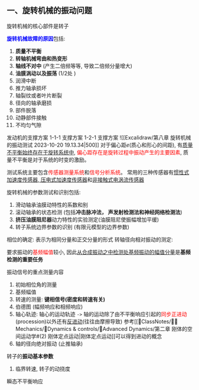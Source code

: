 ## 一、旋转机械的振动问题
旋转机械的核心部件是转子

<b><mark style="background: transparent; color: blue">旋转机械故障的原因</mark></b>包括: 
1. **质量不平衡** 
2. **转轴机械弯曲和热变形** 
3. **轴线不对中** (产生二倍频等等, 导致二倍频分量增大)
4. **油膜涡动以及振荡** (1/2处 )
5. 润滑中断
6. 推力轴承损坏
7. 轴裂纹或者叶片断裂
8. 径向的轴承磨损 
9. 部件脱落
10. 动静部件接触 
11. 不均匀气隙 


发动机的支撑方案
1-1-1 支撑方案 
1-2-1 支撑方案
![[Excalidraw/第八章 旋转机械的振动测试 2023-10-20 19.13.34|500]]
对于偏心距$e$(质心和形心的间距), 有<u>质量不平衡始终存在于旋转系统中</u>, <mark style="background: transparent; color: red">偏心距存在是旋转过程中振动产生的主要因素</mark>, 质量不平衡是对于系统的时变的激励。

测试系统主要包含<mark style="background: transparent; color: red">传感器测量系统</mark>和<mark style="background: transparent; color: red">信号分析系统</mark>。
常用的三种传感器有<u>惯性式加速度传感器, 压电式加速度传感器</u>和<u>非接触式电涡流传感器</u>


旋转机械的参数测试和识别包括: 
1. 滑动轴承油膜动特性的系数和别 
2. 滚动轴承的状态检测 (包括**冲击脉冲法， 声发射检测法和神经网络检测法**) 
3. **挤压油膜阻尼器**动力特性的实验测定(油膜阻尼使振幅增加平缓)
4. 转子系统边界参数的识别 (有限元模型的边界参数)

相位的确定: 表示为相同分量和正交分量的形式
转轴径向相对振动的测定: 

要求振动的<mark style="background: transparent; color: red">基频幅值</mark>较小, 因此<u>从合成振动之中检测处基频振动的幅值分量</u>是**基频检测的重要任务** 

振动信号的重点测量内容
1. 初始相位角的测量 
2. 基频幅值
3. 转速的测量: **键相信号(密度和转速有关)**
4. 伯德图 (幅频响应和相频响应)
5. 轴心轨迹: 轴心的运动轨迹 `->` 轴的运动除了由不平衡响应引起的<mark style="background: transparent; color: red">同步正进动</mark>(procession)以外还有<u>反进动</u>(往往由摩擦导致)
参考[[📘ClassNotes/👨‍🔧Mechanics/🏃Dynamics & controls/🏃Advanced Dynamics/第二章 刚体的空间运动学#(2) 刚体定点运动|刚体定点运动]]可以得到进动的概念
6. 轴的径向绝对振动 (止推轴承)

转子的**振动基本参数**
1. 临界转速, 转子的动挠度


瞬态不平衡响应